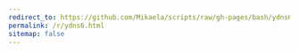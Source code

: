 ```yaml
---
redirect_to: https://github.com/Mikaela/scripts/raw/gh-pages/bash/ydns6
permalink: /r/ydns6.html
sitemap: false
---
```

